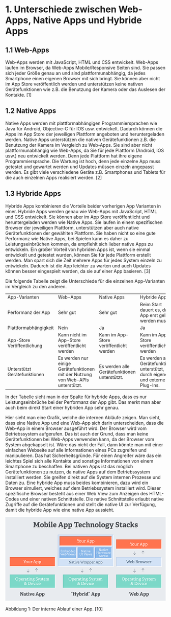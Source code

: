 # 1. Unterschiede zwischen Web-Apps, Native Apps und Hybride Apps

## 1.1 Web-Apps
Web-Apps werden mit JavaScript, HTML und CSS entwickelt. Web-Apps laufen im Browser, da Web-Apps Mobile/Responsive Seiten sind. Sie passen sich jeder Größe genau an und sind plattformunabhängig, da jedes Smartphone einen eigenen Browser mit sich bringt. Sie können aber nicht im App Store veröffentlich werden und unterstützen keine nativen Gerätefunktionen wie z.B. die Benutzung der Kamera oder das Auslesen der Kontakte. [1]

## 1.2	Native Apps
Native Apps werden mit plattformabhängigen Programmiersprachen wie Java für Android, Objective-C für IOS usw. entwickelt. Dadurch können die Apps im App Store der jeweiligen Plattform angeboten und heruntergeladen werden. Native Apps unterstützen die nativen Gerätefunktionen z.B. die Benutzung der Kamera im Vergleich zu Web-Apps. Sie sind aber nicht plattformunabhängig wie Web-Apps, da Sie für jede Plattform (Android, IOS usw.) neu entwickelt werden. Denn jede Plattform hat ihre eigene Programmiersprache. Die Wartung ist hoch, denn jede einzelne App muss getestet und gewartet werden und Updates müssen einzeln angepasst werden. Es gibt viele verschiedene Geräte z.B. Smartphones und Tablets für die auch einzelnen Apps realisiert werden. [2]

## 1.3 Hybride Apps
Hybride Apps kombinieren die Vorteile beider vorherigen App Varianten in einer. Hybride Apps werden genau wie Web-Apps mit JavaScript, HTML und CSS entwickelt. Sie können aber im App Store veröffentlicht und heruntergeladen werden wie Native Apps. Sie laufen in einem spezifischen Browser der jeweiligen Plattform, unterstützen aber auch native Gerätefunktionen der gewählten Plattform. Sie haben nicht so eine gute Performanz wie Native Apps, bei Spielen kann es daher zu Leistungseinbrüchen kommen, da empfiehlt sich lieber native Apps zu entwickeln. Ein großer Vorteil von hybriden Apps ist, wenn sie einmal entwickelt und getestet wurden, können Sie für jede Plattform erstellt werden. Man spart sich die Zeit mehrere Apps für jedes System einzeln zu entwickeln. Dadurch ist die App leichter zu warten und auch Updates können besser eingespielt werden, da sie auf einer App basieren. [3]

Die folgende Tabelle zeigt die Unterschiede für die einzelnen App-Varianten im Vergleich zu den anderen.

<table>
    <tr>
        <td>App-Varianten</td>
        <td>Web-Apps</td>
        <td>Native Apps</td>
        <td>Hybride Apps</td>
    </tr>
    <tr>
        <td>Performanz der App</td>
        <td>Sehr gut</td>
        <td>Sehr gut</td>
        <td>Beim Start dauert es, da die App erst geladen werden muss</td>
    </tr>
    <tr>
        <td>Plattformabhängigkeit</td>
        <td>Nein</td>
        <td>Ja</td>
        <td>Ja</td>
    </tr>
    <tr>
        <td>App-Store Veröffentlichung</td>
        <td>Kann nicht im App-Store veröffentlicht werden</td>
        <td>Kann im App-Store veröffentlicht werden</td>
        <td>Kann im App-Store veröffentlicht werden</td>
    </tr>
    <tr>
        <td>Unterstützt Gerätefunktionen</td>
        <td>Es werden nur einige Gerätefunktionen mit der Nutzung von Web-APIs unterstützt.</td>
        <td>Es werden alle Gerätefunktionen unterstützt.</td>
        <td>Es werden alle Gerätefunktionen unterstützt, durch eigene und externe Plug-Ins.</td>
    </tr>
</table>

In der Tabelle sieht man in der Spalte für hybride Apps, dass es nur Leistungseinbrüche bei der Performanz der App gibt. Das merkt man aber auch beim direkt Start einer hybriden App sehr genau.

Hier sieht man eine Grafik, welche die internen Abläufe zeigen. Man sieht, dass eine Native App und eine Web-App sich darin unterscheiden, dass die Web-App in einem Browser ausgeführt wird. Der Browser wird vom Betriebssystem aufgerufen. Das ist auch der Grund, dass man keine Gerätefunktionen bei Web-Apps verwenden kann, da der Browser vom System abgekapselt ist. Wäre das nicht der Fall, dann könnte man mit einer einfachen Webseite auf alle Informationen eines PCs zugreifen und manipulieren. Das hat Sicherheitsgründe. Für einen Angreifer wäre das ein leichtes Spiel sich alle Kontakte und sonstige Informationen von einem Smartphone zu beschaffen. Bei nativen Apps ist das möglich Gerätefunktionen zu nutzen, da native Apps auf dem Betriebssystem installiert werden. Sie greifen direkt auf die System internen Prozesse und Daten zu. Eine hybride App muss beides kombinieren, dazu wird ein Browser simuliert, welches auf dem Betriebssystem installiert wird. Dieser spezifische Browser besteht aus einer Web View zum Anzeigen des HTML-Codes und einer nativen Schnittstelle. Die native Schnittstelle erlaubt native Zugriffe auf die Gerätefunktionen und stellt die native UI zur Verfügung, damit die hybride App wie eine native App aussieht.

![Abbildung 1: Der interne Ablauf einer App.](/assets/hybrid-native-web.png)

Abbildung 1: Der interne Ablauf einer App. [10]


